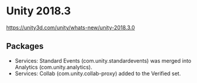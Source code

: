 # Unity 2018.3
https://unity3d.com/unity/whats-new/unity-2018.3.0

## Packages

<ul>
<li>Services: Standard Events (com.unity.standardevents) was merged into Analytics (com.unity.analytics).</li>
<li>Services: Collab (com.unity.collab-proxy) added to the Verified set.</li>
</ul>
